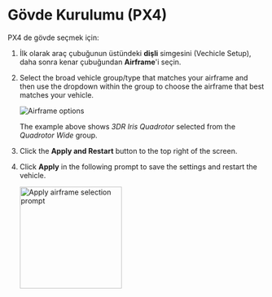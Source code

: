 # Gövde Kurulumu (PX4)

PX4 de gövde seçmek için:

1. İlk olarak araç çubuğunun üstündeki **dişli** simgesini (Vechicle Setup), daha sonra kenar çubuğundan **Airframe**'i seçin.
2. Select the broad vehicle group/type that matches your airframe and then use the dropdown within the group to choose the airframe that best matches your vehicle.
    
    ![Airframe options](../../assets/setup/airframe_px4.jpg)
    
    The example above shows *3DR Iris Quadrotor* selected from the *Quadrotor Wide* group.

3. Click the **Apply and Restart** button to the top right of the screen.

4. Click **Apply** in the following prompt to save the settings and restart the vehicle.
    
    <img src="../../assets/setup/airframe_px4_apply_prompt.jpg" width="200px" title="Apply airframe selection prompt" />